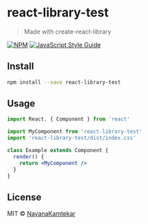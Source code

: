 # react-library-test

> Made with create-react-library

[![NPM](https://img.shields.io/npm/v/react-library-test.svg)](https://www.npmjs.com/package/react-library-test) [![JavaScript Style Guide](https://img.shields.io/badge/code_style-standard-brightgreen.svg)](https://standardjs.com)

## Install

```bash
npm install --save react-library-test
```

## Usage

```jsx
import React, { Component } from 'react'

import MyComponent from 'react-library-test'
import 'react-library-test/dist/index.css'

class Example extends Component {
  render() {
    return <MyComponent />
  }
}
```

## License

MIT © [NayanaKamtekar](https://github.com/NayanaKamtekar)
